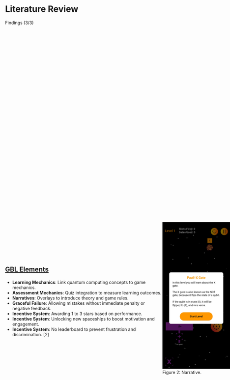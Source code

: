 # Literature Review
<p class='slide-subtitle'>Findings (3/3)</p>

<div class='section-wrapper'>
  <div class='text-wrapper'>
    <h2>GBL Elements</h2>
    <ul class='flex-list'>
      <li v-after class='fade-out-vclick'>
        <strong>Learning Mechanics</strong>: Link quantum computing concepts to game mechanics.
      </li>
      <li v-after class='fade-out-vclick'>
        <strong>Assessment Mechanics</strong>: Quiz integration to measure learning outcomes.
      </li>
      <li v-click='+1' class='fade-out-vclick'>
        <strong>Narratives</strong>: Overlays to introduce theory and game rules.
      </li>
      <li v-click='+2' class='fade-out-vclick'>
        <strong>Graceful Failure</strong>: Allowing mistakes without immediate penalty or negative feedback.
      </li>
      <li v-click='+3' class='fade-out-vclick'>
        <strong>Incentive System</strong>: Awarding 1 to 3 stars based on performance.
      </li>
      <li v-click='+3' class='fade-out-vclick'>
        <strong>Incentive System</strong>: Unlocking new spaceships to boost motivation and engagement.
      </li>
      <li v-click='+3' class='fade-out-vclick'>
        <strong>Incentive System</strong>: No leaderboard to prevent frustration and discrimination.
        <Link class='ref-link' to='20'>[2]</Link>
      </li>
    </ul>
  </div>
  <div class='img-group'>
    <div class='img-caption-wrapper' v-click='+1'>
      <div class='image-wrapper grey-shadow bg-white-smoke rounded-xl'>
        <img class='rounded-xl' src='../../assets/images/design/theory_slide.jpg'/>
      </div>
      <span>Figure 2: Narrative.</span>
    </div>
    <div class='img-caption-wrapper' v-click='+3'>
      <div class='image-wrapper grey-shadow bg-white-smoke rounded-xl'>
        <img class='rounded-xl' src='../../assets/images/design/score_and_reward.jpg'/>
      </div>
      <span>Figure 3: Incentive System.</span>
    </div>
  </div>
</div>

<style>
  h2 {
    text-decoration: underline;
    margin-bottom: 1em;
  }

  .section-wrapper {
    position: absolute;
    top: 20%;
    display: flex;
    flex-direction: row;
    justify-content: space-evenly;
    align-items: center;
  }

  .image-wrapper img {
    max-width: 220px;
  }

  .img-group {
    display: flex;
    min-height: 500px;
    width: 220px;
  }

  .img-group .img-caption-wrapper.slidev-vclick-prior {
    display: none;
  }

</style>